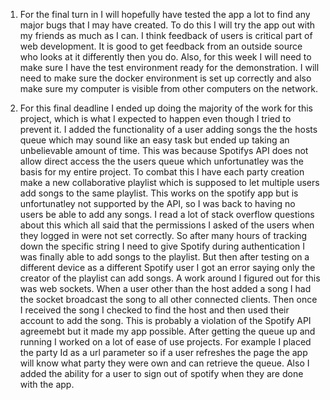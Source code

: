 1. For the final turn in I will hopefully have tested the app a lot to find any major bugs that I may have created. To do this I will try the app out with my friends as much as I can. I think feedback of users is critical part of web development. It is good to get feedback from an outside source who looks at it differently then you do. Also, for this week I will need to make sure I have the test environment ready for the demonstration. I will need to make sure the docker environment is set up correctly and also make sure my computer is visible from other computers on the network.

2. For this final deadline I ended up doing the majority of the work for this project, which is what I expected to happen even though I tried to prevent it. I added the functionality of a user adding songs the the hosts queue which may sound like an easy task but ended up taking an unbelievable amount of time. This was because Spotifys API does not allow direct access the the users queue which unfortunatley was the basis for my entire project. To combat this I have each party creation make a new collaborative playlist which is supposed to let multiple users add songs to the same playlist. This works on the spotify app but is unfortunatley not supported by the API, so I was back to having no users be able to add any songs. I read a lot of stack overflow questions about this which all said that the permissions I asked of the users when they logged in were not set correctly. So after many hours of tracking down the specific string I need to give Spotify during authentication I was finally able to add songs to the playlist. But then after testing on a different device as a different Spotify user I got an error saying only the creator of the playlist can add songs. A work around I figured out for this was web sockets. When a user other than the host added a song I had the socket broadcast the song to all other connected clients. Then once I received the song I checked to find the host and then used their account to add the song. This is probably a violation of the Spotify API agreemebt but it made my app possible. After getting the queue up and running I worked on a lot of ease of use projects. For example I placed the party Id as a url parameter so if a user refreshes the page the app will know what party they were own and can retrieve the queue. Also I added the ability for a user to sign out of spotify when they are done with the app.

